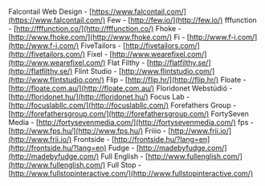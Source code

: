 Falcontail Web Design - [https://www.falcontail.com/](https://www.falcontail.com/)
Few - [http://few.io/](http://few.io/)
fffunction - [http://fffunction.co/](http://fffunction.co/)
Fhoke - [http://www.fhoke.com/](http://www.fhoke.com/)
Fi - [http://www.f-i.com/](http://www.f-i.com/)
FiveTailors - [http://fivetailors.com/](http://fivetailors.com/)
Fixel - [http://www.wearefixel.com/](http://www.wearefixel.com/)
Flat Filthy - [http://flatfilthy.se/](http://flatfilthy.se/)
Flint Studio - [http://www.flintstudio.com/](http://www.flintstudio.com/)
Flip - [http://flip.hr/](http://flip.hr/)
Floate - [http://floate.com.au/](http://floate.com.au/)
Floridonet Webstúdió - [http://floridonet.hu/](http://floridonet.hu/)
Focus Lab - [http://focuslabllc.com/](http://focuslabllc.com/)
Forefathers Group - [http://forefathersgroup.com/](http://forefathersgroup.com/)
FortySeven Media - [http://fortysevenmedia.com/](http://fortysevenmedia.com/)
fps - [http://www.fps.hu/](http://www.fps.hu/)
Friiio - [http://www.frii.io/](http://www.frii.io/)
Frontside - [http://frontside.hu/?lang=en](http://frontside.hu/?lang=en)
Fudge - [http://madebyfudge.com/](http://madebyfudge.com/)
Full English - [http://www.fullenglish.com/](http://www.fullenglish.com/)
Full Stop - [http://www.fullstopinteractive.com/](http://www.fullstopinteractive.com/)